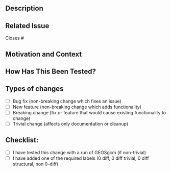<!--- These lines are comments. You can delete or ignore them -->
<!--- NOTE: If your PR is trivial, feel free to delete the "Related Issue" -->
<!---       "Testing" or other sections. -->

<!--- Provide a general summary of your changes in the Title above -->

## Description
<!--- Describe your changes in detail -->

## Related Issue
<!--- This project primarily accepts pull requests related to open issues -->
<!--- If suggesting a new feature or change, please discuss it in an issue first -->
<!--- If fixing a bug, there should be an issue describing it with steps to reproduce -->
<!--- Please add the issue number below or delete the Closes line if this is not relevant -->

Closes #

## Motivation and Context
<!--- Why is this change required? What problem does it solve? -->

## How Has This Been Tested?
<!--- Please describe in detail how you tested your changes. -->
<!--- Include details of your testing environment, and the tests you ran to -->
<!--- see how your change affects other areas of the code, etc. -->

## Types of changes
<!--- What types of changes does your code introduce? -->
<!--- Put an `x` in all the boxes that apply so that it looks like [x] -->
- [ ] Bug fix (non-breaking change which fixes an issue)
- [ ] New feature (non-breaking change which adds functionality)
- [ ] Breaking change (fix or feature that would cause existing functionality to change)
- [ ] Trivial change (affects only documentation or cleanup)

## Checklist:
<!--- Go over all the following points, and put an `x` in all the boxes that apply. -->
<!--- If you're unsure about any of these, don't hesitate to ask. We're here to help! -->
<!--- For the required labels: -->
<!---   0 diff trivial: this change is to documentation or obviously does not affect the results -->
<!---   0 diff structural: this change only moves code around -->
<!---   0 diff: this change is to code and has no impact on the results -->
<!---   non 0-diff: this change affects the results -->
- [ ] I have tested this change with a run of GEOSgcm (if non-trivial)
- [ ] I have added one of the required labels (0 diff, 0 diff trivial, 0 diff structural, non 0-diff)
